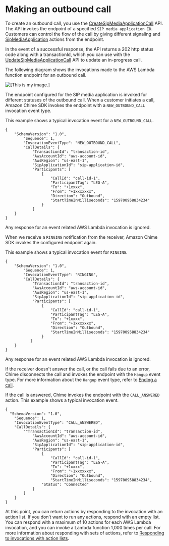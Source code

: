 # Making an outbound call<a name="use-create-call-api"></a>

To create an outbound call, you use the [CreateSipMediaApplicationCall](https://docs.aws.amazon.com/chime-sdk/latest/APIReference/API_CreateSipMediaApplicationCall.html) API\. The API invokes the endpoint of a specified `SIP media application ID`\. Customers can control the flow of the call by giving different signaling and [SipMediaApplication](https://docs.aws.amazon.com/chime-sdk/latest/APIReference/API_SipMediaApplication.html) actions from the endpoint\. 

In the event of a successful response, the API returns a 202 http status code along with a transactionId, which you can use with the [UpdateSipMediaApplicationCall](https://docs.aws.amazon.com/chime-sdk/latest/APIReference/API_UpdateSipMediaApplicationCall.html) API to update an in\-progress call\.

The following diagram shows the invocations made to the AWS Lambda function endpoint for an outbound call\.

![\[This is my image.\]](http://docs.aws.amazon.com/chime-sdk/latest/dg/images/sip-api-1.png)

The endpoint configured for the SIP media application is invoked for different statuses of the outbound call\. When a customer initiates a call, Amazon Chime SDK invokes the endpoint with a `NEW_OUTBOUND_CALL` invocation event type\. 

This example shows a typical invocation event for a `NEW_OUTBOUND_CALL`\.

```
{
    "SchemaVersion": "1.0",
        "Sequence": 1,
        "InvocationEventType": "NEW_OUTBOUND_CALL",
        "CallDetails": {
            "TransactionId": "transaction-id",
            "AwsAccountId": "aws-account-id",
            "AwsRegion": "us-east-1",
            "SipApplicationId": "sip-application-id",
            "Participants": [
                {
                    "CallId": "call-id-1",
                    "ParticipantTag": "LEG-A",
                    "To": "+1xxxx",
                    "From": "+1xxxxxxx",
                    "Direction": "Outbound",
                    "StartTimeInMilliseconds": "159700958834234"
                }
            ]
    }
}
```

Any response for an event related AWS Lambda invocation is ignored\.

When we receive a `RINGING` notification from the receiver, Amazon Chime SDK invokes the configured endpoint again\. 

This example shows a typical invocation event for `RINGING`\.

```
{
    "SchemaVersion": "1.0",
        "Sequence": 1,
        "InvocationEventType": "RINGING",
        "CallDetails": {
            "TransactionId": "transaction-id",
            "AwsAccountId": "aws-account-id",
            "AwsRegion": "us-east-1",
            "SipApplicationId": "sip-application-id",
            "Participants": [
                {
                    "CallId": "call-id-1",
                    "ParticipantTag": "LEG-A",
                    "To": "+1xxxx",
                    "From": "+1xxxxxxx",
                    "Direction": "Outbound",
                    "StartTimeInMilliseconds": "159700958834234"
                }
           ]
    }
}
```

Any response for an event related AWS Lambda invocation is ignored\.

If the receiver doesn't answer the call, or the call fails due to an error, Chime disconnects the call and invokes the endpoint with the `Hangup` event type\. For more information about the `Hangup` event type, refer to [Ending a call](case-5.md)\. 

If the call is answered, Chime invokes the endpoint with the `CALL_ANSWERED` action\. This example shows a typical invocation event\.

```
{
  "SchemaVersion": "1.0",
    "Sequence": 1,
    "InvocationEventType": "CALL_ANSWERED",
    "CallDetails": {
        ""TransactionId": "transaction-id",
            "AwsAccountId": "aws-account-id",
            "AwsRegion": "us-east-1",
            "SipApplicationId": "sip-application-id",
            "Participants": [
                {
                    "CallId": "call-id-1",
                    "ParticipantTag": "LEG-A",
                    "To": "+1xxxx",
                    "From": "+1xxxxxxx",
                    "Direction": "Outbound",
                    "StartTimeInMilliseconds": "159700958834234",
                "Status": "Connected"
            }
        ]
    }
}
```

At this point, you can return actions by responding to the invocation with an action list\. If you don’t want to run any actions, respond with an empty list\. You can respond with a maximum of 10 actions for each AWS Lambda invocation, and you can invoke a Lambda function 1,000 times per call\. For more information about responding with sets of actions, refer to [Responding to invocations with action lists](invoke-on-call-leg.md)\.